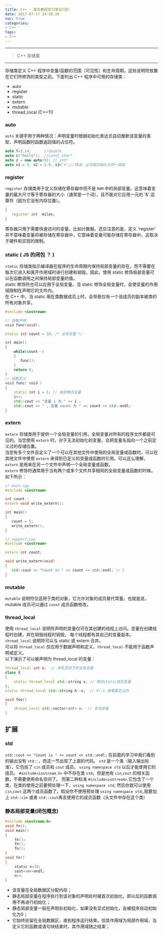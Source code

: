 ```yaml
---
title: C++ - 菜鸟教程学习笔记(四)
date: 2017-07-17 14:38:20
toc: true
categories:
- C++
tags:
- C++
---
```


-------

> C++ 存储类

-------

存储类定义 C++ 程序中变量/函数的范围（可见性）和生命周期。这些说明符放置在它们所修饰的类型之前。下面列出 C++ 程序中可用的存储类：
* auto
* register
* static
* extern
* mutable
* thread_local (C++11)

### auto
`auto` 关键字用于两种情况：声明变量时根据初始化表达式自动推断该变量的类型、声明函数时函数返回值的占位符。
```cpp
auto f=3.14;      //double
auto s("hello");  //const char*
auto z = new auto(9); // int*
auto x1 = 5, x2 = 5.0, x3='r';//错误，必须是初始化为同一类型
```

### register
`register` 存储类用于定义存储在寄存器中而不是 `RAM` 中的局部变量。这意味着变量的最大尺寸等于寄存器的大小（通常是一个词），且不能对它应用一元的 '&' 运算符（因为它没有内存位置）。
```cpp
{
   register int  miles;
}
```
寄存器只用于需要快速访问的变量，比如计数器。还应注意的是，定义 'register' 并不意味着变量将被存储在寄存器中，它意味着变量可能存储在寄存器中，这取决于硬件和实现的限制。

### static ( JS 的闭包 ？ )
`static` 存储类指示编译器在程序的生命周期内保持局部变量的存在，而不需要在每次它进入和离开作用域时进行创建和销毁。因此，使用 static 修饰局部变量可以在函数调用之间保持局部变量的值。  
static 修饰符也可以应用于全局变量。当 static 修饰全局变量时，会使变量的作用域限制在声明它的文件内。  
在 C++ 中，当 static 用在类数据成员上时，会导致仅有一个该成员的副本被类的所有对象共享。
```cpp
#include <iostream>

// 函数声明
void func(void);

static int count = 10; /* 全局变量 */

int main()
{
    while(count--)
    {
       func();
    }
    return 0;
}
// 函数定义
void func( void )
{
    static int i = 5; // 局部静态变量
    i++;
    std::cout << "变量 i 为 " << i ;
    std::cout << " , 变量 count 为 " << count << std::endl;
}
```

### extern
`extern` 存储类用于提供一个全局变量的引用，全局变量对所有的程序文件都是可见的。当您使用 `extern` 时，对于无法初始化的变量，会把变量名指向一个之前定义过的存储位置。  
当您有多个文件且定义了一个可以在其他文件中使用的全局变量或函数时，可以在其他文件中使用 `extern` 来得到已定义的变量或函数的引用。可以这么理解，`extern` 是用来在另一个文件中声明一个全局变量或函数。  
`extern` 修饰符通常用于当有两个或多个文件共享相同的全局变量或函数的时候，如下所示：
```cpp
// main.cpp
#include <iostream>

int count ;
extern void write_extern();

int main()
{
   count = 5;
   write_extern();
}
```

```cpp
// support.cpp
#include <iostream>

extern int count;

void write_extern(void)
{
   std::cout << "Count is " << count << std::endl; // 5
}
```

### mutable
`mutable` 说明符仅适用于类的对象，它允许对象的成员替代常量。也就是说，mutable 成员可以通过 `const` 成员函数修改。

### thread_local
使用 `thread_local` 说明符声明的变量仅可在其创建的线程上访问。变量在创建线程时创建，并在销毁线程时销毁。 每个线程都有其自己的变量副本。  
`thread_local` 说明符可以与 static 或 extern 合并。  
可以将 `thread_local` 仅应用于数据声明和定义，`thread_local` 不能用于函数声明或定义。  
以下演示了可以被声明为 thread_local 的变量：
```cpp
thread_local int x;  // 命名空间下的全局变量
class X
{
    static thread_local std::string s; // 类的static成员变量
};
static thread_local std::string X::s;  // X::s 是需要定义的

void foo()
{
    thread_local std::vector<int> v;  // 本地变量
}
```

## 扩展
### std
`std::cout << "Count is " << count << std::endl;`
在前面的学习中我们看到的输出没有 `std::`，而这一节出现了上面的代码。
`std` 是一个类（输入输出标准），它包括了 `cin` 成员和 `cout` 成员。
`using namespace std` 以后才能使用它的成员。
`#include<iostream.h>` 中不存在类 `std`，但是他有 `cin`,`cout` 的相关函数，不需要使用命名空间了。
而第二种标准 `#include<iostream>`,它包含了一个类，在类的使用之前要预处理一下，`using namespace std`; 然后你就可以使用 `cin`,`cout` 这两个成员函数了，假设你不使用预处理 `using namespace std`;,就要加上 `std::cin` 或者 `std::cout`再去使用它的成员函数（头文件中存在这个类）

### 静态局部变量(闭包概念)
```cpp
#include <iostream.h>
void fn();
void main()
{
 　　fn();
 　　fn();
 　　fn();
}
void fn()
{
 　　static n=10;
 　　cout<<n<<endl;
　　 n++;
}
```
* 该变量在全局数据区分配内存；
* 静态局部变量在程序执行到该对象的声明处时被首次初始化，即以后的函数调用不再进行初始化；
* 静态局部变量一般在声明处初始化，如果没有显式初始化，会被程序自动初始化为0；
* 它始终驻留在全局数据区，直到程序运行结束。但其作用域为局部作用域，当定义它的函数或语句块结束时，其作用域随之结束；
